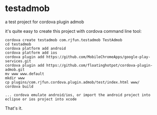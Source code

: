 testadmob
=========

a test project for cordova plugin admob

it's quite easy to create this project with cordova command line tool:

    cordova create testadmob com.rjfun.testadmob TestAdmob
    cd testadmob
    cordova platform add android
    cordova platform add ios
    cordova plugin add https://github.com/MobileChromeApps/google-play-services.git
    cordova plugin add https://github.com/floatinghotpot/cordova-plugin-admob.git
    mv www www.default
    mkdir www
    cp plugins/com.rjfun.cordova.plugin.admob/test/index.html www/
    cordova build

    ... cordova emulate android/ios, or import the android project into eclipse or ios project into xcode

That's it.

